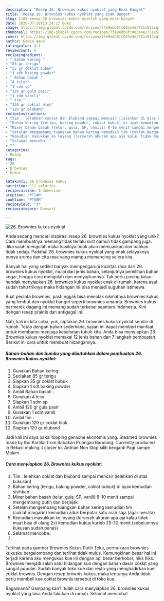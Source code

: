 ```yaml
---
description: "Resep 26. Brownies kukus nyoklat yang Enak Banget"
title: "Resep 26. Brownies kukus nyoklat yang Enak Banget"
slug: 1105-resep-26-brownies-kukus-nyoklat-yang-enak-banget
date: 2020-07-28T13:34:27.604Z
image: https://img-global.cpcdn.com/recipes/7fe9edb8fc003e4e/751x532cq70/26-brownies-kukus-nyoklat-foto-resep-utama.jpg
thumbnail: https://img-global.cpcdn.com/recipes/7fe9edb8fc003e4e/751x532cq70/26-brownies-kukus-nyoklat-foto-resep-utama.jpg
cover: https://img-global.cpcdn.com/recipes/7fe9edb8fc003e4e/751x532cq70/26-brownies-kukus-nyoklat-foto-resep-utama.jpg
author: Edwin Wade
ratingvalue: 4.1
reviewcount: 6
recipeingredient:
- " Bahan kering "
- "85 gr terigu"
- "35 gr coklat bubuk"
- "1 sdt baking powder"
- " Bahan basah "
- "4 telur"
- "1 sdm sp"
- "120 gr gula pasir"
- "1 sdm vanili"
- " tim "
- "120 gr coklat blok"
- "120 gr bluband"
recipeinstructions:
- "Tim : lelehkan coklat dan bluband sampai mencair (lelehkan di atas kukusan)"
- "Bahan kering (terigu, baking powder, coklat bubuk) di ayak kemudian sisihkan"
- "Mixer bahan basah (telur, gula, SP, vanili) 8-10 menit sampai mengembang putih dan berjejak"
- "Setelah mengembang tuangkan bahan kering kemudian tim (coklat,margarin) kemudian aduk berputar satu arah saja (agar merata)"
- "Kemudian masukkan ke loyang (terserah ukuran apa aja kalau tidak muat bisa di ulang 2x) kemudian kukus kurleb 25-30 menit (sebelumnya kukusan sudah panas)"
- "Selamat mencoba.."
- ""
categories:
- Resep
tags:
- 26
- brownies
- kukus

katakunci: 26 brownies kukus 
nutrition: 111 calories
recipecuisine: Indonesian
preptime: "PT14M"
cooktime: "PT58M"
recipeyield: "3"
recipecategory: Dessert

---
```



![26. Brownies kukus nyoklat](https://img-global.cpcdn.com/recipes/7fe9edb8fc003e4e/751x532cq70/26-brownies-kukus-nyoklat-foto-resep-utama.jpg)

Anda sedang mencari inspirasi resep 26. brownies kukus nyoklat yang unik? Cara membuatnya memang tidak terlalu sulit namun tidak gampang juga. Jika salah mengolah maka hasilnya tidak akan memuaskan dan bahkan tidak sedap. Padahal 26. brownies kukus nyoklat yang enak selayaknya punya aroma dan cita rasa yang mampu memancing selera kita.

Banyak hal yang sedikit banyak mempengaruhi kualitas rasa dari 26. brownies kukus nyoklat, mulai dari jenis bahan, selanjutnya pemilihan bahan segar, hingga cara mengolah dan menyajikannya. Tak perlu pusing kalau hendak menyiapkan 26. brownies kukus nyoklat enak di rumah, karena asal sudah tahu triknya maka hidangan ini bisa menjadi suguhan istimewa.

Buat pecinta brownies, pasti nggak bisa menolak nikmatnya brownies kukus yang lembut dan nyoklat banget seperti brownies amanda. Brownies kukus bermerek dagang ini memang sudah terkenal seantero Indonesia. Kini dengan resep praktis dan antigagal ini.


Nah, kali ini kita coba, yuk, ciptakan 26. brownies kukus nyoklat sendiri di rumah. Tetap dengan bahan sederhana, sajian ini dapat memberi manfaat untuk membantu menjaga kesehatan tubuh kita. Anda bisa menyiapkan 26. Brownies kukus nyoklat memakai 12 jenis bahan dan 7 langkah pembuatan. Berikut ini cara untuk membuat hidangannya.

<!--inarticleads1-->

##### Bahan-bahan dan bumbu yang dibutuhkan dalam pembuatan 26. Brownies kukus nyoklat:

1. Gunakan  Bahan kering :
1. Sediakan 85 gr terigu
1. Siapkan 35 gr coklat bubuk
1. Siapkan 1 sdt baking powder
1. Ambil  Bahan basah :
1. Gunakan 4 telur
1. Siapkan 1 sdm sp
1. Ambil 120 gr gula pasir
1. Gunakan 1 sdm vanili
1. Ambil  tim :
1. Gunakan 120 gr coklat blok
1. Siapkan 120 gr bluband


Jadi kali ini saya pakai topping ganache ekonomis yang. Steamed brownies made by Ibu Kartika from Babakan Priangan Bandung. Currently produced in Bekasi making it closer to. Antrian Non Stop silih berganti Pagi sampe Malam. 

<!--inarticleads2-->

##### Cara menyiapkan 26. Brownies kukus nyoklat:

1. Tim : lelehkan coklat dan bluband sampai mencair (lelehkan di atas kukusan)
1. Bahan kering (terigu, baking powder, coklat bubuk) di ayak kemudian sisihkan
1. Mixer bahan basah (telur, gula, SP, vanili) 8-10 menit sampai mengembang putih dan berjejak
1. Setelah mengembang tuangkan bahan kering kemudian tim (coklat,margarin) kemudian aduk berputar satu arah saja (agar merata)
1. Kemudian masukkan ke loyang (terserah ukuran apa aja kalau tidak muat bisa di ulang 2x) kemudian kukus kurleb 25-30 menit (sebelumnya kukusan sudah panas)
1. Selamat mencoba..
1. 


Terlihat pada gambar Brownies Kukus Putih Telur, permukaan brownies kukusku bergelombang dan terlihat tidak mulus. Kemungkinan besar hal ini terjadi karena aku mengukus kue ini dengan api besar berkobar, hiks hiks. Brownies menjadi salah satu hidangan kue dengan bahan dasar coklat yang sangat populer. Sudah banyak toko kue dan resto yang menghadirkan kue coklat brownis. Dengan resep brownis kukus, maka tentunya Anda tidak perlu membeli kue coklat brownis tersebut di toko kue. 

Bagaimana? Gampang kan? Itulah cara menyiapkan 26. brownies kukus nyoklat yang bisa Anda lakukan di rumah. Selamat mencoba!
